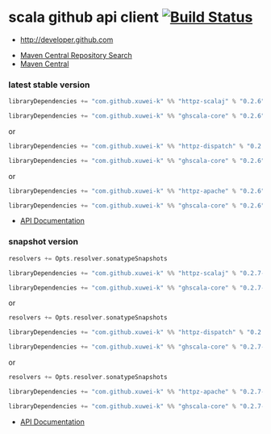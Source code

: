 # scala github api client [![Build Status](https://secure.travis-ci.org/xuwei-k/ghscala.png)](http://travis-ci.org/xuwei-k/ghscala)

* http://developer.github.com


- [Maven Central Repository Search](http://search.maven.org/#search%7Cga%7C1%7Cg%3A%22com.github.xuwei-k%22)
- [Maven Central](http://repo1.maven.org/maven2/com/github/xuwei-k/)


### latest stable version

```scala
libraryDependencies += "com.github.xuwei-k" %% "httpz-scalaj" % "0.2.6"

libraryDependencies += "com.github.xuwei-k" %% "ghscala-core" % "0.2.6"
```

or

```scala
libraryDependencies += "com.github.xuwei-k" %% "httpz-dispatch" % "0.2.6"

libraryDependencies += "com.github.xuwei-k" %% "ghscala-core" % "0.2.6"
```

or

```scala
libraryDependencies += "com.github.xuwei-k" %% "httpz-apache" % "0.2.6"

libraryDependencies += "com.github.xuwei-k" %% "ghscala-core" % "0.2.6"
```

- [API Documentation](https://oss.sonatype.org/service/local/repositories/releases/archive/com/github/xuwei-k/ghscala_2.10/0.2.6/ghscala_2.10-0.2.6-javadoc.jar/!/index.html)


### snapshot version

```scala
resolvers += Opts.resolver.sonatypeSnapshots

libraryDependencies += "com.github.xuwei-k" %% "httpz-scalaj" % "0.2.7-SNAPSHOT"

libraryDependencies += "com.github.xuwei-k" %% "ghscala-core" % "0.2.7-SNAPSHOT"
```

or

```scala
resolvers += Opts.resolver.sonatypeSnapshots

libraryDependencies += "com.github.xuwei-k" %% "httpz-dispatch" % "0.2.7-SNAPSHOT"

libraryDependencies += "com.github.xuwei-k" %% "ghscala-core" % "0.2.7-SNAPSHOT"
```

or

```scala
resolvers += Opts.resolver.sonatypeSnapshots

libraryDependencies += "com.github.xuwei-k" %% "httpz-apache" % "0.2.7-SNAPSHOT"

libraryDependencies += "com.github.xuwei-k" %% "ghscala-core" % "0.2.7-SNAPSHOT"
```

- [API Documentation](https://oss.sonatype.org/service/local/repositories/snapshots/archive/com/github/xuwei-k/ghscala_2.10/0.2.7-SNAPSHOT/ghscala_2.10-0.2.7-SNAPSHOT-javadoc.jar/!/index.html)


